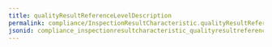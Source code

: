 ```yaml
---
title: qualityResultReferenceLevelDescription
permalink: compliance/InspectionResultCharacteristic.qualityResultReferenceLevelDescription.html
jsonid: compliance_inspectionresultcharacteristic_qualityresultreferenceleveldescription
---
```

